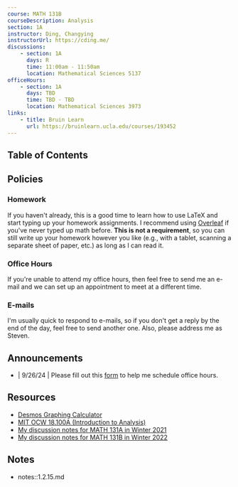 ```yaml
---
course: MATH 131B
courseDescription: Analysis
section: 1A
instructor: Ding, Changying
instructorUrl: https://cding.me/
discussions:
    - section: 1A
      days: R
      time: 11:00am - 11:50am
      location: Mathematical Sciences 5137
officeHours:
    - section: 1A
      days: TBD
      time: TBD - TBD
      location: Mathematical Sciences 3973
links:
    - title: Bruin Learn
      url: https://bruinlearn.ucla.edu/courses/193452
---
```


## Table of Contents

## Policies

### Homework

If you haven't already, this is a good time to learn how to use LaTeX and start typing up your homework assignments. I recommend using [Overleaf](https://www.overleaf.com/) if you've never typed up math before. **This is not a requirement**, so you can still write up your homework however you like (e.g., with a tablet, scanning a separate sheet of paper, etc.) as long as I can read it.

<!-- -   Two problems chosen by the TA will be graded for correctness, and the remaining problems will be graded by completion.

-   What is considered "complete" is at the grader's discretion, but as a rule of thumb, if you wrote down what you think is a correct solution, then you will get full completion points for that problem. -->

### Office Hours

If you're unable to attend my office hours, then feel free to send me an e-mail and we can set up an appointment to meet at a different time.

### E-mails

I'm usually quick to respond to e-mails, so if you don't get a reply by the end of the day, feel free to send another one. Also, please address me as Steven.

## Announcements

-   | 9/26/24 | Please fill out this [form](https://forms.gle/4Sx9Ldrp4Ub4ZbcJ9) to help me schedule office hours.

## Resources

-   [Desmos Graphing Calculator](https://www.desmos.com/calculator)
-   [MIT OCW 18.100A (Introduction to Analysis)](https://ocw.mit.edu/courses/mathematics/18-100b-analysis-i-fall-2010/)
-   [My discussion notes for MATH 131A in Winter 2021](https://www.math.ucla.edu/~steven/teaching/21w.131a.3/#notes)
-   [My discussion notes for MATH 131B in Winter 2022](https://www.math.ucla.edu/~steven/teaching/22w.131b.1/#notes)

## Notes

-   notes::1.2.15.md
